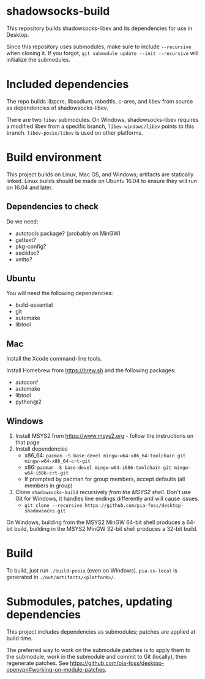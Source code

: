 # shadowsocks-build

This repository builds shadowsocks-libev and its dependencies for use in Desktop.

Since this repository uses submodules, make sure to include `--recursive` when cloning it.  If you forgot, `git submodule update --init --recursive` will initialize the submodules.

# Included dependencies

The repo builds libpcre, libsodium, mbedtls, c-ares, and libev from source as dependencies of shadowsocks-libev.

There are two `libev` submodules.  On Windows, shadowsocks-libev requires a modified libev from a specific branch, `libev-windows/libev` points to this branch.  `libev-posix/libev` is used on other platforms.

# Build environment

This project builds on Linux, Mac OS, and Windows; artifacts are statically linked.  Linux builds should be made on Ubuntu 16.04 to ensure they will run on 16.04 and later.

## Dependencies to check

Do we need:

* autotools package? (probably on MinGW)
* gettext?
* pkg-config?
* asciidoc?
* xmlto?

## Ubuntu

You will need the following dependencies:

* build-essential
* git
* automake
* libtool

## Mac

Install the Xcode command-line tools.

Install Homebrew from https://brew.sh and the following packages:

* autoconf
* automake
* libtool
* python@2

## Windows

1. Install MSYS2 from https://www.msys2.org - follow the instructions on that page
2. Install dependencies
   * x86_64: `pacman -S base-devel mingw-w64-x86_64-toolchain git mingw-w64-x86_64-crt-git`
   * x86: `pacman -S base-devel mingw-w64-i686-toolchain git mingw-w64-i686-crt-git`
   * If prompted by pacman for group members, accept defaults (all members in group)
3. Clone `shadowsocks-build` recursively _from the MSYS2 shell_.  Don't use Git for Windows, it handles line endings differently and will cause issues.
   * `git clone --recursive https://github.com/pia-foss/desktop-shadowsocks.git`

On Windows, building from the MSYS2 MinGW 64-bit shell produces a 64-bit build, building in the MSYS2 MinGW 32-bit shell produces a 32-bit build.

# Build

To build, just run `./build-posix` (even on Windows).  `pia-ss-local` is generated in `./out/artifacts/<platform>/`.

# Submodules, patches, updating dependencies

This project includes dependencies as submodules; patches are applied at build time.

The preferred way to work on the submodule patches is to apply them to the submodule, work in the submodule and commit to Git (locally), then regenerate patches.  See https://github.com/pia-foss/desktop-openvpn#working-on-module-patches.
